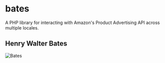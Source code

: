 bates
=====

A PHP library for interacting with Amazon's Product Advertising API across multiple locales.

Henry Walter Bates
------------------
![Bates](http://upload.wikimedia.org/wikipedia/en/thumb/6/6a/HenryWalterBates.JPG/220px-HenryWalterBates.JPG)
